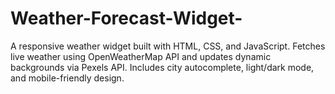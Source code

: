 # Weather-Forecast-Widget-
A responsive weather widget built with HTML, CSS, and JavaScript. Fetches live weather using OpenWeatherMap API and updates dynamic backgrounds via Pexels API. Includes city autocomplete, light/dark mode, and mobile-friendly design.
